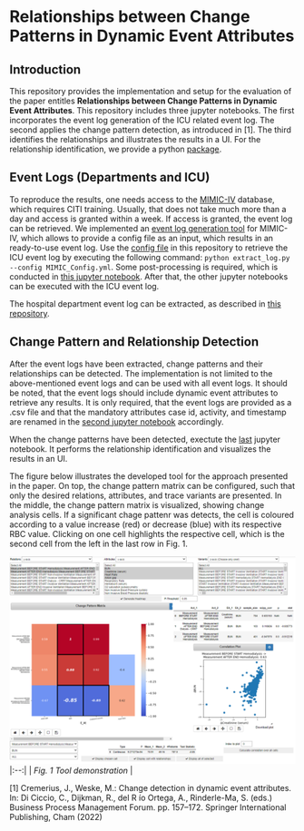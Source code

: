 # Relationships between Change Patterns in Dynamic Event Attributes

## Introduction
This repository provides the implementation and setup for the evaluation of the paper entitles <b>Relationships between Change Patterns in Dynamic Event Attributes</b>. This repository includes three jupyter notebooks. The first incorporates the event log generation of the ICU related event log. The second applies the change pattern detection, as introduced in [1]. The third identifies the relationships and illustrates the results in a UI. For the relationship identification, we provide a python [package](https://github.com/bptlab/relationships-between-change-patterns/tree/main/package).

## Event Logs (Departments and ICU) 

To reproduce the results, one needs access to the [MIMIC-IV](https://mimic.mit.edu/iv/) database, which requires CITI training. Usually, that does not take much more than a day and access is granted within a week. If access is granted, the event log can be retrieved. We implemented an [event log generation tool](https://github.com/bptlab/mimic-log-extraction/tree/main) for MIMIC-IV, which allows to provide a config file as an input, which results in an ready-to-use event log. Use the [config file](https://github.com/bptlab/relationships-between-change-patterns/blob/main/MIMIC_LOG_CONFIG.yml) in this repository to retrieve the ICU event log by executing the following command: ```python extract_log.py --config MIMIC_Config.yml```. Some post-processing is required, which is conducted in [this jupyter notebook](https://github.com/bptlab/relationships-between-change-patterns/blob/main/1_ICU_Log_Preparation.ipynb). After that, the other jupyter notebooks can be executed with the ICU event log.

The hospital department event log can be extracted, as described in [this repository](https://github.com/jcremerius/Change-Detection-in-Dynamic-Event-Attributes).



## Change Pattern and Relationship Detection

After the event logs have been extracted, change patterns and their relationships can be detected. The implementation is not limited to the above-mentioned event logs and can be used with all event logs. It should be noted, that the event logs should include dynamic event attributes to retrieve any results. It is only required, that the event logs are provided as a .csv file and that the mandatory attributes case id, activity, and timestamp are renamed in the [second jupyter notebook](https://github.com/bptlab/relationships-between-change-patterns/blob/main/2_Applying_Change_Detection.ipynb) accordingly. 

When the change patterns have been detected, exectute the [last](https://github.com/bptlab/relationships-between-change-patterns/blob/main/3_UI.ipynb) jupyter notebook. It performs the relationship identification and visualizes the results in an UI.

The figure below illustrates the developed tool for the approach presented in the paper. On top, the change pattern matrix can be configured, such that only the desired relations, attributes, and trace variants are presented. In the middle, the change pattern matrix is visualized, showing change analysis cells. If a significant chage pattenr was detects, the cell is coloured according to a value increase (red) or decrease (blue) with its respective RBC value. Clicking on one cell highlights the respective cell, which is the second cell from the left in the last row in Fig. 1.

![alt text](https://github.com/bptlab/relationships-between-change-patterns/blob/main/Tool.PNG)
|:--:| 
| *Fig. 1 Tool demonstration* |


[1] Cremerius, J., Weske, M.: Change detection in dynamic event attributes. In: Di Ciccio, C., Dijkman, R., del R ́ıo Ortega, A., Rinderle-Ma, S. (eds.) Business Process Management Forum. pp. 157–172. Springer International Publishing, Cham (2022)
